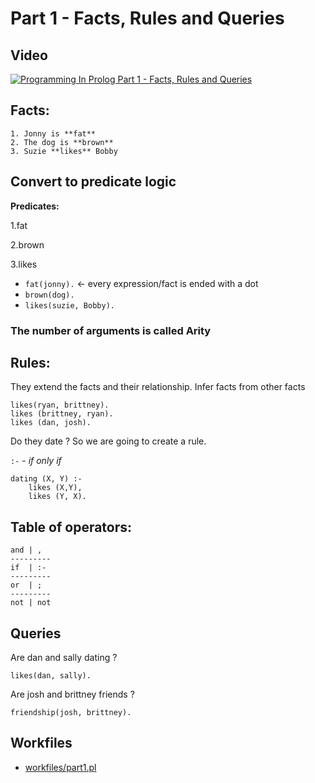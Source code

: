 # Part 1 -  Facts, Rules and Queries

## Video
[![Programming In Prolog Part 1 - Facts, Rules and Queries](http://img.youtube.com/vi/gJOZZvYijqk/0.jpg)](http://www.youtube.com/watch?v=gJOZZvYijqk "Programming In Prolog Part 1 - Facts, Rules and Queries")

## Facts: 
	1. Jonny is **fat**
	2. The dog is **brown**
	3. Suzie **likes** Bobby

## Convert to predicate logic

**Predicates:**

1.fat

2.brown

3.likes


* `fat(jonny).` <- every expression/fact is ended with a dot
* `brown(dog).`
* `likes(suzie, Bobby).`

### The number of arguments is called Arity

## Rules: 
They extend the facts and their relationship. Infer facts from other facts

```
likes(ryan, brittney).
likes (brittney, ryan).
likes (dan, josh).
```

Do they date ? So we are going to create a rule.

`:-` - *if only if*

```
dating (X, Y) :-
	likes (X,Y),
	likes (Y, X).
```

## Table of operators:

```
and | ,
---------
if  | :-
---------
or  | ;
---------
not | not
```

## Queries

Are dan and sally dating ?

```
likes(dan, sally).
```

Are josh and brittney friends ? 

```
friendship(josh, brittney).
```


## Workfiles

* [workfiles/part1.pl](workfiles/part1.pl)
